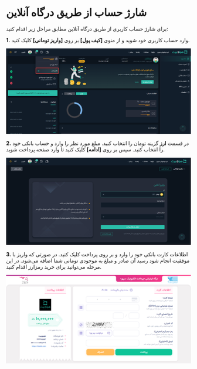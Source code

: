 # شارژ حساب از طریق درگاه آنلاین
برای شارژ حساب کاربری از طریق درگاه آنلاین مطابق مراحل زیر اقدام کنید:

**1.** وارد حساب کاربری خود شوید و از منوی **[کیف پول]**   بر روی **[واریز تومانی]** کلیک  کنید.

![واریز تومانی](./Images/fiat-deposit-menu.png)

**2.**  در قسمت **ارز** گزینه تومان را انتخاب کنید. مبلغ مورد نظر را وارد و حساب بانکی خود را انتخاب کنید. سپس بر روی **[ادامه]** کلیک کنید تا وارد صفحه پرداخت شوید.

![ورود مبلغ مورد نظر](./Images/input-amount-goto-payment-gateway.png)

**3.** اطلاعات کارت بانکی خود را وارد و بر روی پرداخت کلیک کنید. در صورتی که واریز با موفقیت انجام شود رسید آن  صادر و مبلغ به موجودی تومانی شما اضافه می‌شود. در این مرحله می‌توانید برای خرید رمزارز اقدام کنید.

![درگاه پرداخت اینترنتی](./Images/internet-payment-gateway.png)